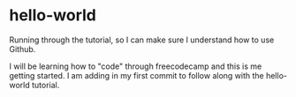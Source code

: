 # hello-world
Running through the tutorial, so I can make sure I understand how to use Github.

I will be  learning how to "code" through freecodecamp and this is me getting started. I am adding in my first commit to follow along with the hello-world tutorial. 
